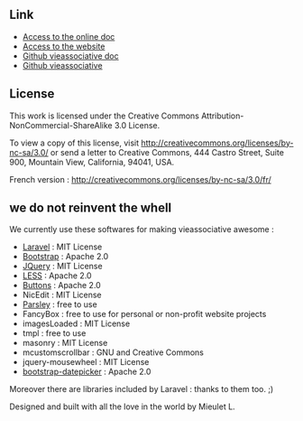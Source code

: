 
## Link

* [Access to the online doc](http://doc.vieassociative.fr)
* [Access to the website](http://www.vieassociative.fr)
* [Github vieassociative doc](https://github.com/serut/doc-vieassoc)
* [Github vieassociative](https://github.com/serut/vieassociative)


## License
This work is licensed under the Creative Commons Attribution-NonCommercial-ShareAlike 3.0 License.

To view a copy of this license, visit http://creativecommons.org/licenses/by-nc-sa/3.0/ or send a letter to Creative Commons, 444 Castro Street, Suite 900, Mountain View, California, 94041, USA.

French version : http://creativecommons.org/licenses/by-nc-sa/3.0/fr/

## we do not reinvent the whell ##

We currently use these softwares for making vieassociative awesome :

* [Laravel](http://laravel.com/docs) : MIT License
* [Bootstrap](http://getbootstrap.com/2.3.2/) : Apache 2.0
* [JQuery](http://jquery.com/) : MIT License
* [LESS](http://lesscss.org/) : Apache 2.0
* [Buttons](http://alexwolfe.github.io/Buttons/) : Apache 2.0
* NicEdit : MIT License
* [Parsley](http://parsleyjs.org/) : free to use
* FancyBox : free to use for personal or non-profit website projects
* imagesLoaded : MIT License
* tmpl : free to use
* masonry : MIT License
* mcustomscrollbar : GNU and Creative Commons
* jquery-mousewheel : MIT License
* [bootstrap-datepicker](https://github.com/eternicode/bootstrap-datepicker) : Apache 2.0

Moreover there are libraries included by Laravel : thanks to them too. ;)

Designed and built with all the love in the world by Mieulet L.